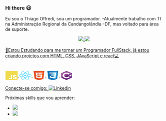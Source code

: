 ### Hi there 😃

 Eu sou o Thiago Offredi, sou um programador.
-Atualmente trabalho com TI na Administração Regional da Candangolândia -DF, mas voltado para área de suporte.
<br>
<div align="center">
  <a href="https://github.com/Thiago-Offredi">
  <img height="180em" src="https://github-readme-stats.vercel.app/api?username=Thiago-Offredi&show_icons=true&theme=dracula&include_all_commits=true&count_private=true"/>
  <img height="180em" src="https://github-readme-stats.vercel.app/api/top-langs/?username=Thiago-Offredi&layout=compact&langs_count=7&theme=dracula"/>
</div>

<br>
📘Estou Estudando para me tornar um Programador FullStack, já estou criando projetos com HTML, CSS, JAvaScript e react💻
<br>

<div style="display: inline_block"><br>
 <div style="display: inline_block"><br>
  <img align="center" alt="Thiago-Js" height="30" width="40" src="https://raw.githubusercontent.com/devicons/devicon/master/icons/javascript/javascript-plain.svg">
  <img align="center" alt="Thiago-React" height="30" width="40" src="https://raw.githubusercontent.com/devicons/devicon/master/icons/react/react-original.svg">
  <img align="center" alt="Thiago-HTML" height="30" width="40" src="https://raw.githubusercontent.com/devicons/devicon/master/icons/html5/html5-original.svg">
  <img align="center" alt="Thiago-CSS" height="30" width="40" src="https://raw.githubusercontent.com/devicons/devicon/master/icons/css3/css3-original.svg">
  <img align="center" alt="Thiago-Csharp" height="30" width="40" src="https://raw.githubusercontent.com/devicons/devicon/master/icons/csharp/csharp-original.svg">
</div>
<br>
Conecte-se comigo:

<a href="https://www.linkedin.com/in/thiago-offredi-545505140/">
<img src="https://img.shields.io/badge/LinkedIn-0077B5?style=for-the-badge&logo=linkedin&logoColor=white" alt="Linkedin" width="70x"/>
</a>
<br>
<p>
Próximas skills que vou aprender:
</p>
<ul>

<li> 
<img src="https://img.shields.io/badge/TypeScript-007ACC?style=for-the-badge&logo=typescript&logoColor=white" />
</li>
<li>
<img src="https://img.shields.io/badge/Angular-DD0031?style=for-the-badge&logo=angular&logoColor=white"/>
</li>
</ul>

